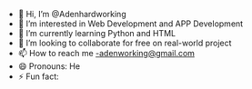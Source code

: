 - 👋 Hi, I’m @Adenhardworking
- 👀 I’m interested in Web Development and APP Development
- 🌱 I’m currently learning Python and HTML
- 💞️ I’m looking to collaborate for free on real-world project
- 📫 How to reach me -adenworking@gmail.com
- 😄 Pronouns: He
- ⚡ Fun fact: 

<!---
Adenhardworking/Adenhardworking is a ✨ special ✨ repository because its `README.md` (this file) appears on your GitHub profile.
You can click the Preview link to take a look at your changes.
--->
